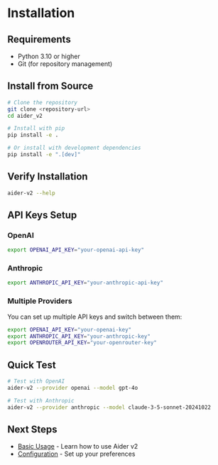 # Installation

## Requirements

- Python 3.10 or higher
- Git (for repository management)

## Install from Source

```bash
# Clone the repository
git clone <repository-url>
cd aider_v2

# Install with pip
pip install -e .

# Or install with development dependencies
pip install -e ".[dev]"
```

## Verify Installation

```bash
aider-v2 --help
```

## API Keys Setup

### OpenAI
```bash
export OPENAI_API_KEY="your-openai-api-key"
```

### Anthropic
```bash
export ANTHROPIC_API_KEY="your-anthropic-api-key"
```

### Multiple Providers
You can set up multiple API keys and switch between them:
```bash
export OPENAI_API_KEY="your-openai-key"
export ANTHROPIC_API_KEY="your-anthropic-key"
export OPENROUTER_API_KEY="your-openrouter-key"
```

## Quick Test

```bash
# Test with OpenAI
aider-v2 --provider openai --model gpt-4o

# Test with Anthropic
aider-v2 --provider anthropic --model claude-3-5-sonnet-20241022
```

## Next Steps

- [Basic Usage](basic-usage.md) - Learn how to use Aider v2
- [Configuration](configuration.md) - Set up your preferences